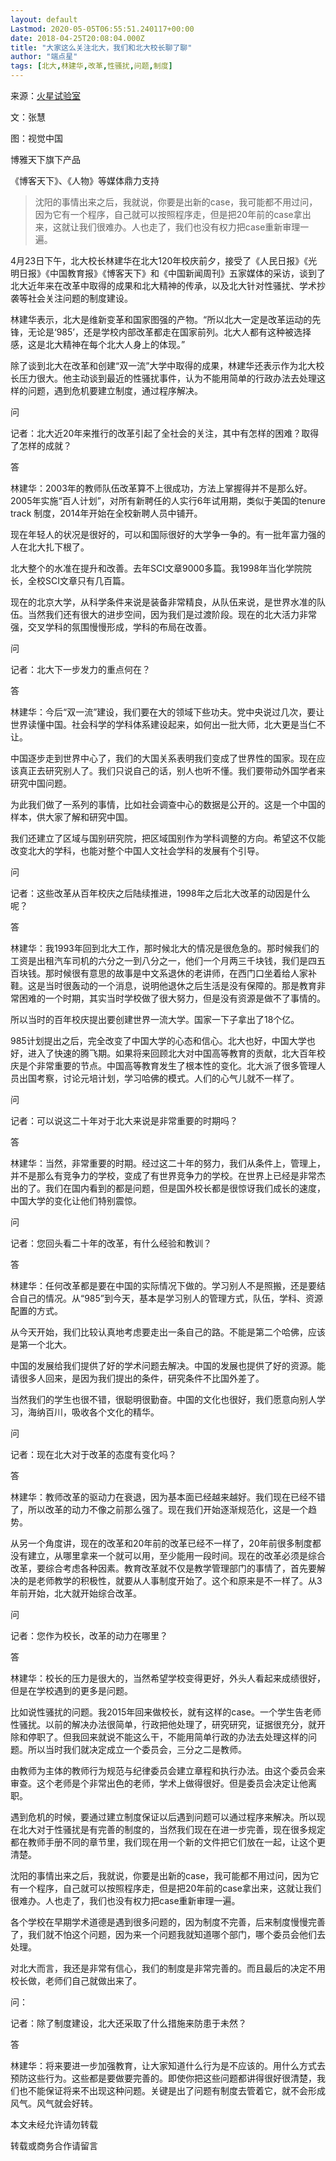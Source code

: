 ```yaml
---
layout: default
Lastmod: 2020-05-05T06:55:51.240117+00:00
date: 2018-04-25T20:08:04.000Z
title: "大家这么关注北大，我们和北大校长聊了聊"
author: "端点星"
tags: [北大,林建华,改革,性骚扰,问题,制度]
---
```


来源：[火星试验室](https://mp.weixin.qq.com/s/elfOxzXAmGVw_rtRe8xhUg)

文：张慧

图：视觉中国

博雅天下旗下产品

《博客天下》、《人物》等媒体鼎力支持

> 沈阳的事情出来之后，我就说，你要是出新的case，我可能都不用过问，因为它有一个程序，自己就可以按照程序走，但是把20年前的case拿出来，这就让我们很难办。人也走了，我们也没有权力把case重新审理一遍。

4月23日下午，北大校长林建华在北大120年校庆前夕，接受了《人民日报》《光明日报》《中国教育报》《博客天下》和《中国新闻周刊》五家媒体的采访，谈到了北大近年来在改革中取得的成果和北大精神的传承，以及北大针对性骚扰、学术抄袭等社会关注问题的制度建设。

林建华表示，北大是维新变革和国家图强的产物。“所以北大一定是改革运动的先锋，无论是‘985’，还是学校内部改革都走在国家前列。北大人都有这种被选择感，这是北大精神在每个北大人身上的体现。”

除了谈到北大在改革和创建“双一流”大学中取得的成果，林建华还表示作为北大校长压力很大。他主动谈到最近的性骚扰事件，认为不能用简单的行政办法去处理这样的问题，遇到危机要建立制度，通过程序解决。

问

记者：北大近20年来推行的改革引起了全社会的关注，其中有怎样的困难？取得了怎样的成就？

答

林建华：2003年的教师队伍改革算不上很成功，方法上掌握得并不是那么好。2005年实施“百人计划”，对所有新聘任的人实行6年试用期，类似于美国的tenure track 制度，2014年开始在全校新聘人员中铺开。

现在年轻人的状况是很好的，可以和国际很好的大学争一争的。有一批年富力强的人在北大扎下根了。

北大整个的水准在提升和改善。去年SCI文章9000多篇。我1998年当化学院院长，全校SCI文章只有几百篇。

现在的北京大学，从科学条件来说是装备非常精良，从队伍来说，是世界水准的队伍。当然我们还有很大的进步空间，因为我们是过渡阶段。现在的北大活力非常强，交叉学科的氛围慢慢形成，学科的布局在改善。

问

记者：北大下一步发力的重点何在？

答

林建华：今后“双一流”建设，我们要在大的领域下些功夫。党中央说过几次，要让世界读懂中国。社会科学的学科体系建设起来，如何出一批大师，北大更是当仁不让。

中国逐步走到世界中心了，我们的大国关系表明我们变成了世界性的国家。现在应该真正去研究别人了。我们只说自己的话，别人也听不懂。我们要带动外国学者来研究中国问题。

为此我们做了一系列的事情，比如社会调查中心的数据是公开的。这是一个中国的样本，供大家了解和研究中国。

我们还建立了区域与国别研究院，把区域国别作为学科调整的方向。希望这不仅能改变北大的学科，也能对整个中国人文社会学科的发展有个引导。

问

记者：这些改革从百年校庆之后陆续推进，1998年之后北大改革的动因是什么呢？

答

林建华：我1993年回到北大工作，那时候北大的情况是很危急的。那时候我们的工资是出租汽车司机的六分之一到八分之一，他们一个月两三千块钱，我们是四五百块钱。那时候很有意思的故事是中文系退休的老讲师，在西门口坐着给人家补鞋。这是当时很轰动的一个消息，说明他退休之后生活是没有保障的。那是教育非常困难的一个时期，其实当时学校做了很大努力，但是没有资源是做不了事情的。

所以当时的百年校庆提出要创建世界一流大学。国家一下子拿出了18个亿。

985计划提出之后，完全改变了中国大学的心态和信心。北大也好，中国大学也好，进入了快速的腾飞期。如果将来回顾北大对中国高等教育的贡献，北大百年校庆是个非常重要的节点。中国高等教育发生了根本性的变化。北大派了很多管理人员出国考察，讨论元培计划，学习哈佛的模式。人们的心气儿就不一样了。

问

记者：可以说这二十年对于北大来说是非常重要的时期吗？

答

林建华：当然，非常重要的时期。经过这二十年的努力，我们从条件上，管理上，并不是那么有竞争力的学校，变成了有世界竞争力的学校。在世界上已经是非常杰出的了。我们在国内看到的都是问题，但是国外校长都是很惊讶我们成长的速度，中国大学的变化让他们特别震惊。

问

记者：您回头看二十年的改革，有什么经验和教训？

答

林建华：任何改革都是要在中国的实际情况下做的。学习别人不是照搬，还是要结合自己的情况。从“985”到今天，基本是学习别人的管理方式，队伍，学科、资源配置的方式。

从今天开始，我们比较认真地考虑要走出一条自己的路。不能是第二个哈佛，应该是第一个北大。

中国的发展给我们提供了好的学术问题去解决。中国的发展也提供了好的资源。能请很多人回来，是因为我们提出的条件，研究条件不比国外差了。

当然我们的学生也很不错，很聪明很勤奋。中国的文化也很好，我们愿意向别人学习，海纳百川，吸收各个文化的精华。

问

记者：现在北大对于改革的态度有变化吗？

答

林建华：教师改革的驱动力在衰退，因为基本面已经越来越好。我们现在已经不错了，所以改革的动力不像之前那么强了。现在我们开始逐渐规范化，这是一个趋势。

从另一个角度讲，现在的改革和20年前的改革已经不一样了，20年前很多制度都没有建立，从哪里拿来一个就可以用，至少能用一段时间。现在的改革必须是综合改革，要综合考虑各种因素。教育改革就不仅是教学管理部门的事情了，首先要解决的是老师教学的积极性，就要从人事制度开始了。这个和原来是不一样了。从3年前开始，北大就开始综合改革。

问

记者：您作为校长，改革的动力在哪里？

答

林建华：校长的压力是很大的，当然希望学校变得更好，外头人看起来成绩很好，但是在学校遇到的更多是问题。

比如说性骚扰的问题。我2015年回来做校长，就有这样的case。一个学生告老师性骚扰。以前的解决办法很简单，行政把他处理了，研究研究，证据很充分，就开除和停职了。但我回来就说不能这么干，不能用简单行政的办法去处理这样的问题。所以当时我们就决定成立一个委员会，三分之二是教师。

由教师为主体的教师行为规范与纪律委员会建立章程和执行办法。由这个委员会来审查。这个老师是个非常出色的老师，学术上做得很好。但是委员会决定让他离职。

遇到危机的时候，要通过建立制度保证以后遇到问题可以通过程序来解决。所以现在北大对于性骚扰是有完善的制度的，当然我们现在在进一步完善，现在很多规定都在教师手册不同的章节里，我们现在用一个新的文件把它们放在一起，让这个更清楚。

沈阳的事情出来之后，我就说，你要是出新的case，我可能都不用过问，因为它有一个程序，自己就可以按照程序走，但是把20年前的case拿出来，这就让我们很难办。人也走了，我们也没有权力把case重新审理一遍。

各个学校在早期学术道德是遇到很多问题的，因为制度不完善，后来制度慢慢完善了，我们就不怕这个问题，因为来一个问题我就知道哪个部门，哪个委员会他们去处理。

对北大而言，我还是非常有信心，我们的制度是非常完善的。而且最后的决定不用校长做，老师们自己就做出来了。

问：

记者：除了制度建设，北大还采取了什么措施来防患于未然？

答

林建华：将来要进一步加强教育，让大家知道什么行为是不应该的。用什么方式去预防这些行为。这些都是要做要完善的。即使你把这些问题都讲得很好很清楚，我们也不能保证将来不出现这种问题。关键是出了问题有制度去管着它，就不会形成风气。风气就会好转。

本文未经允许请勿转载

转载或商务合作请留言

